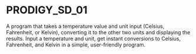 # PRODIGY_SD_01
  A program that takes a temperature value and unit input (Celsius, Fahrenheit, or Kelvin), converting it to the other two units and displaying the results.  Input a temperature and unit, get instant conversions to Celsius, Fahrenheit, and Kelvin in a simple, user-friendly program.
